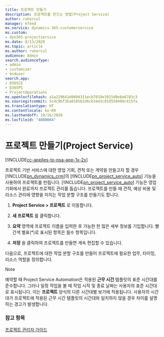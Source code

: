 ```yaml
---
title: 프로젝트 만들기
description: 프로젝트를 만드는 방법(Project Service)
author: ruhercul
manager: kfend
ms.service: dynamics-365-customerservice
ms.custom:
- dyn365-projectservice
ms.date: 8/13/2020
ms.topic: article
ms.author: ruhercul
audience: Admin
search.audienceType:
- admin
- customizer
- enduser
search.app:
- D365CE
- D365PS
- ProjectOperations
ms.openlocfilehash: a1a229641d0694311ecb7019e3915d0e8e6783c3
ms.sourcegitcommit: 5c4c9bf3ba018562d6cb3443c01d550489c415fa
ms.translationtype: HT
ms.contentlocale: ko-KR
ms.lasthandoff: 10/16/2020
ms.locfileid: "4080064"
---
```

# <a name="create-a-project-project-service"></a>프로젝트 만들기(Project Service)

[!INCLUDE[cc-applies-to-psa-app-1x-2x](../includes/cc-applies-to-psa-app-1x-2x.md)]

프로젝트 기반 서비스에 대한 영업 기회, 견적 또는 계약을 만들고자 할 경우 [!INCLUDE[pn_dynamics_crm](../includes/pn-dynamics-crm.md)]의 [!INCLUDE[pn_project_service_auto](../includes/pn-project-service-auto.md)] 기능을 사용하여 프로젝트를 만듭니다. [!INCLUDE[pn_project_service_auto](../includes/pn-project-service-auto.md)] 기능은 영업 기회에서 완료까지 프로젝트 관리를 돕습니다. 프로젝트를 만들 때 견적, 예상 비용 및 리소스 관리에 영향을 미치는 작업 분할 구조를 만들기도 합니다.  
  
1.  **Project Service > 프로젝트** 로 이동합니다.  
  
2.  **새 프로젝트** 를 클릭합니다.  
  
3.  **요약** 영역에 프로젝트 이름을 입력한 후 가능한 한 많은 세부 정보를 기입합니다. 빨간색 별표(*)로 표시된 항목은 필수 항목입니다.  
  
4.  **저장** 을 클릭하여 프로젝트를 만들면 계속 편집할 수 있습니다.  
  
다음으로, 프로젝트에 대한 작업 분할 구조를 만들어 프로젝트에 필요한 업무, 타이밍, 리소스 역할을 정의합니다.  

> [!NOTE]
> 예약할 때 Project Service Automation은 적용된 **근무 시간** 템플릿의 표준 시간대를 준수합니다. 그러나 일정 작업을 볼 때 작업 시작 및 종료 날짜는 사용자의 표준 시간대로 표시됩니다. 이는 **프로젝트** 양식의 다른 시간대별 보기에 적용됩니다. 사용자의 시간대가 프로젝트에 적용된 근무 시간 템플릿의 시간대와 일치하지 않을 경우 차이를 설명하는 경고가 발생합니다. 
  
### <a name="see-also"></a>참고 항목  
 [프로젝트 관리자 가이드](../psa/project-manager-guide.md)
